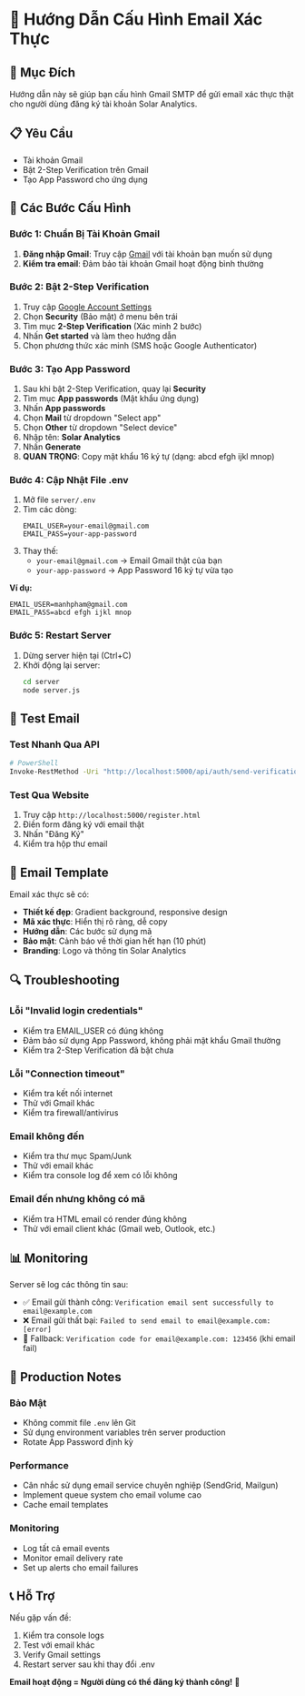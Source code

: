 # 📧 Hướng Dẫn Cấu Hình Email Xác Thực

## 🎯 Mục Đích
Hướng dẫn này sẽ giúp bạn cấu hình Gmail SMTP để gửi email xác thực thật cho người dùng đăng ký tài khoản Solar Analytics.

## 📋 Yêu Cầu
- Tài khoản Gmail
- Bật 2-Step Verification trên Gmail
- Tạo App Password cho ứng dụng

## 🔧 Các Bước Cấu Hình

### Bước 1: Chuẩn Bị Tài Khoản Gmail

1. **Đăng nhập Gmail**: Truy cập [Gmail](https://gmail.com) với tài khoản bạn muốn sử dụng
2. **Kiểm tra email**: Đảm bảo tài khoản Gmail hoạt động bình thường

### Bước 2: Bật 2-Step Verification

1. Truy cập [Google Account Settings](https://myaccount.google.com/)
2. Chọn **Security** (Bảo mật) ở menu bên trái
3. Tìm mục **2-Step Verification** (Xác minh 2 bước)
4. Nhấn **Get started** và làm theo hướng dẫn
5. Chọn phương thức xác minh (SMS hoặc Google Authenticator)

### Bước 3: Tạo App Password

1. Sau khi bật 2-Step Verification, quay lại **Security**
2. Tìm mục **App passwords** (Mật khẩu ứng dụng)
3. Nhấn **App passwords**
4. Chọn **Mail** từ dropdown "Select app"
5. Chọn **Other** từ dropdown "Select device"
6. Nhập tên: **Solar Analytics**
7. Nhấn **Generate**
8. **QUAN TRỌNG**: Copy mật khẩu 16 ký tự (dạng: abcd efgh ijkl mnop)

### Bước 4: Cập Nhật File .env

1. Mở file `server/.env`
2. Tìm các dòng:
   ```env
   EMAIL_USER=your-email@gmail.com
   EMAIL_PASS=your-app-password
   ```
3. Thay thế:
   - `your-email@gmail.com` → Email Gmail thật của bạn
   - `your-app-password` → App Password 16 ký tự vừa tạo

**Ví dụ:**
```env
EMAIL_USER=manhpham@gmail.com
EMAIL_PASS=abcd efgh ijkl mnop
```

### Bước 5: Restart Server

1. Dừng server hiện tại (Ctrl+C)
2. Khởi động lại server:
   ```bash
   cd server
   node server.js
   ```

## 🧪 Test Email

### Test Nhanh Qua API
```bash
# PowerShell
Invoke-RestMethod -Uri "http://localhost:5000/api/auth/send-verification" -Method POST -ContentType "application/json" -Body '{"email":"your-test-email@gmail.com","type":"email"}'
```

### Test Qua Website
1. Truy cập `http://localhost:5000/register.html`
2. Điền form đăng ký với email thật
3. Nhấn "Đăng Ký"
4. Kiểm tra hộp thư email

## 🎨 Email Template

Email xác thực sẽ có:
- **Thiết kế đẹp**: Gradient background, responsive design
- **Mã xác thực**: Hiển thị rõ ràng, dễ copy
- **Hướng dẫn**: Các bước sử dụng mã
- **Bảo mật**: Cảnh báo về thời gian hết hạn (10 phút)
- **Branding**: Logo và thông tin Solar Analytics

## 🔍 Troubleshooting

### Lỗi "Invalid login credentials"
- Kiểm tra EMAIL_USER có đúng không
- Đảm bảo sử dụng App Password, không phải mật khẩu Gmail thường
- Kiểm tra 2-Step Verification đã bật chưa

### Lỗi "Connection timeout"
- Kiểm tra kết nối internet
- Thử với Gmail khác
- Kiểm tra firewall/antivirus

### Email không đến
- Kiểm tra thư mục Spam/Junk
- Thử với email khác
- Kiểm tra console log để xem có lỗi không

### Email đến nhưng không có mã
- Kiểm tra HTML email có render đúng không
- Thử với email client khác (Gmail web, Outlook, etc.)

## 📊 Monitoring

Server sẽ log các thông tin sau:
- ✅ Email gửi thành công: `Verification email sent successfully to email@example.com`
- ❌ Email gửi thất bại: `Failed to send email to email@example.com: [error]`
- 🔄 Fallback: `Verification code for email@example.com: 123456` (khi email fail)

## 🚀 Production Notes

### Bảo Mật
- Không commit file `.env` lên Git
- Sử dụng environment variables trên server production
- Rotate App Password định kỳ

### Performance
- Cân nhắc sử dụng email service chuyên nghiệp (SendGrid, Mailgun)
- Implement queue system cho email volume cao
- Cache email templates

### Monitoring
- Log tất cả email events
- Monitor email delivery rate
- Set up alerts cho email failures

## 📞 Hỗ Trợ

Nếu gặp vấn đề:
1. Kiểm tra console logs
2. Test với email khác
3. Verify Gmail settings
4. Restart server sau khi thay đổi .env

**Email hoạt động = Người dùng có thể đăng ký thành công!** 🎉
